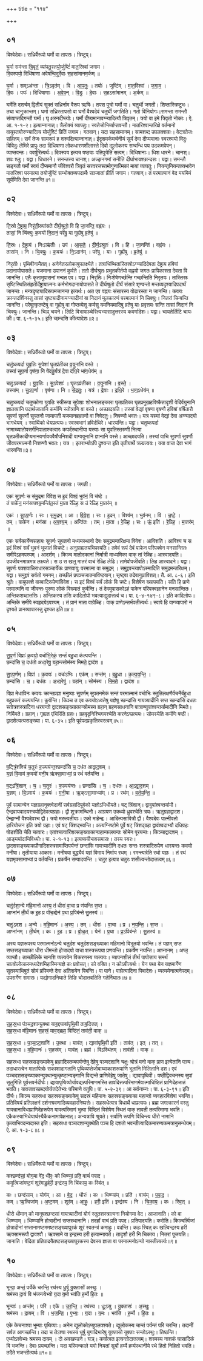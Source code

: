 +++
title = "११४"

+++


## ०१
विश्वेदेवाः। सध्रिर्वैरूपो घर्मो वा तापसः। त्रिष्टुप्।

घ॒र्मा सम॑न्ता त्रि॒वृतं॒ व्या॑पतु॒स्तयो॒र्जुष्टिं॑ मात॒रिश्वा॑ जगाम ।  
दि॒वस्पयो॒ दिधि॑षाणा अवेषन्वि॒दुर्दे॒वाः स॒हसा॑मानम॒र्कम् ॥

घ॒र्मा । सम्ऽअ॑न्ता । त्रि॒ऽवृत॑म् । वि । आ॒प॒तुः॒ । तयोः॑ । जुष्टि॑म् । मा॒त॒रिश्वा॑ । ज॒गा॒म॒ ।  
दि॒वः । पयः॑ । दिधि॑षाणाः । अ॒वे॒ष॒न् । वि॒दुः । दे॒वाः । स॒हऽसा॑मानम् । अ॒र्कम् ॥

घर्मेति दशर्चम् द्वितीयं सूक्तं सध्रिर्नाम वैरूप ऋषिः। तपस पुत्रो घर्मो वा। चतुर्थी जगती। शिष्तास्त्रिष्टुभः। तथा चानुक्रान्तम्। घर्मा सध्रिस्तापसो वा घर्मो वैश्वदेवं चतुर्थी जगतिति। गतो विनियोगः।समन्ता समन्तौ संव्याप्तदिगन्तौ घर्मा। घृ क्षरनदीप्त्योः। घर्मौ दीप्यमानावग्न्यादित्यौ त्रिवृतम्। त्रयो वा इमे त्रिवृतो नोकाः। ऐ. आ. १-१-२। इत्याम्नानात्। त्रैलोक्यं व्यापतुः। स्वतेजोभिर्व्याप्तवन्तौ। मातरिश्वान्तरिक्षे वर्तमानो वायुस्तयोरग्न्यादित्य योर्जुश्टिं प्रितिं जगाम। गतवान्। यदा सहसामानम्। सामशब्द उपलक्शकः। वेदत्रतेजः सहितम्। सर्वं तेजः सामरूपं ह शश्वदित्याम्नानात्। ईदृशमर्कमर्चनीयं सुर्यं देवा दीप्यमानाः स्वरश्मयो विदुः विविदुः लेभिरे प्रापुः तदा दिधिषाणा लोकधारणशीलास्ते दिवो द्युलोकस्य सम्बन्धि पय उदकमवेषन्। व्याप्तवन्तः। ववर्षुरित्यर्थः। दिवस्पय इत्यत्र षष्ठ्याः पतिपुत्रेति सत्वम्। दिधिषानाः। धिश धारने। चानश्। शपः श्लुः। यद्वा। धिधारने। सनन्तस्य चानश्। अज्झनगमां सनीति दीर्घाभावश्छान्दसः। यद्वा। समन्तौ सङ्गतौ घर्मौ स्वयं दीप्यमानौ जीवेश्वरौ त्रिवृतं सत्त्वरजस्तमोगुणात्मिकां मायां व्यापतुः। नियन्तृनियन्तव्यभावेन मातरिश्वा परमात्मा तयोर्जुष्टिं सम्भोक्तव्यपदार्थैः सञ्जातां प्रीतिं जगाम। गतवान्। तं परमात्मानं वेद मयमिमं सूर्यमिति देवा जानन्ति॥१॥

## ०२
विश्वेदेवाः। सध्रिर्वैरूपो घर्मो वा तापसः। त्रिष्टुप्।

ति॒स्रो दे॒ष्ट्राय॒ निरृ॑ती॒रुपा॑सते दीर्घ॒श्रुतो॒ वि हि जा॒नन्ति॒ वह्न॑यः ।  
तासां॒ नि चि॑क्युः क॒वयो॑ नि॒दानं॒ परे॑षु॒ या गुह्ये॑षु व्र॒तेषु॑ ॥

ति॒स्रः । दे॒ष्ट्राय॑ । निःऽऋ॑तीः । उप॑ । आ॒स॒ते॒ । दी॒र्घ॒ऽश्रुतः॑ । वि । हि । जा॒नन्ति॑ । वह्न॑यः ।  
तासा॑म् । नि । चि॒क्युः॒ । क॒वयः॑ । नि॒ऽदान॑म् । परे॑षु । याः । गुह्ये॑षु । व्र॒तेषु॑ ॥

निरृतीः। पृथिवीनामैतत्। अनेनेतरलोकावुपलक्ष्येते। तत्राधिष्थितास्तिस्रोऽग्न्यादिदेवता देष्ट्राय हविषां प्रदानायोपासते। यजमाना उपाननं कुर्वते। ततो दीर्घश्रुतः प्रभुतकीर्तयो वह्नयो जगतः प्रापिकास्ता देवता वि जानन्ति। एतैः कृतामुपासनां मन्वत एव। यद्वा। निरृतिः। निःशेषेणर्च्छन्ति गच्छन्तिति निरृतयः। तास्तिस्रः सृष्टिस्थितिसंहृतीर्देष्ट्रायात्मनः कर्मभोगदानायोपासते ते दीर्घश्रुतो दीर्घं संसारे शृण्वन्तो मन्तव्यदृश्यादिपदार्थं जानन्तः। मन्त्रदृष्ट्यादिरूपमजानन्त इत्यर्थः। अत एव वह्नयः संसारस्य वोढारस्ता न जानन्ति। कवयः क्रान्तदर्शिनस्तु तासां सृष्ट्यादीनामग्न्यादीनां वा निदानं मूलकारणं परमात्मानं नि चिक्युः। नितरां चिन्वन्ति जानन्ति। परेषूत्कृतष्टेषु वा गुह्येषु वा गोप्तव्येशु कर्मसु यमनियमादिषु व्रतेषु याः प्रवृत्तयः सन्ति तासां निदानं नि चिक्युः। जानन्ति। चिञ् चयने। लिटि विभाषाञ्चेरित्यभ्यासादुत्तरस्य कवर्णादेशः। यद्वा। चायतेर्लिटि चायः की। पा. ६-१-३५। इति च्छन्दसि कीत्यादेशः॥२॥

## ०३
विश्वेदेवाः। सध्रिर्वैरूपो घर्मो वा तापसः। त्रिष्टुप्।

चतु॑ष्कपर्दा युव॒तिः सु॒पेशा॑ घृ॒तप्र॑तीका व॒युना॑नि वस्ते ।  
तस्यां॑ सुप॒र्णा वृष॑णा॒ नि षे॑दतु॒र्यत्र॑ दे॒वा द॑धि॒रे भा॑ग॒धेय॑म् ॥

चतुः॑ऽकपर्दा । यु॒व॒तिः । सु॒ऽपेशाः॑ । घृ॒तऽप्र॑तीका । व॒युना॑नि । व॒स्ते॒ ।  
तस्या॑म् । सु॒ऽप॒र्णा । वृष॑णा । नि । से॒द॒तुः॒ । यत्र॑ । दे॒वाः । द॒धि॒रे । भा॒ग॒ऽधेय॑म् ॥

चतुष्कपर्दा चतुष्कोणा युवतिः स्त्रीरूपा सुपेशाः शोभनालङ्कारा घृतप्रतिका घृतप्रमुखहविष्कैतादृशी वेदिर्वयुनानि ज्ञातव्यानि पदार्थजातानि कर्माणि स्तोत्राणि वा वस्ते। अच्छादयति। तस्यां वेद्यां वृषणा वृषणौ हविषां वर्षितारौ सुपर्णा सुपर्णौ सुपतनौ जायापती यजमानब्रह्माणौ वा निषेदतुः। निषण्णौ भवतः। यत्र यस्यां वेद्यां देवा अग्न्यादयो भागधेयम् । स्वार्थिको धेयप्रत्ययः। स्वस्वभागं हविर्दधिरे। धारयन्ति। यद्वा। चतुष्कपर्दा नामाख्यातोपसर्गनिपाताश्चत्वारः कपर्दस्थानीया यस्याः सा युवतिस्तरुणी नित्या घृतप्रतीकादीप्यमानवर्णावयवैषौपनिशदी वाग्वयुनानि ज्ञानानि वस्ते। आच्छादयति। तस्यां वाचि सुपर्णा सुपर्णौ जीवपरमात्मनौ निशण्णौ भवतः। यत्र । इतराभ्योऽपि द्रुश्यन्त इति तृतीयार्थे त्रल्प्रत्ययः। यया वाचा देवा भागं धारयन्ति॥३॥

## ०४
विश्वेदेवाः। सध्रिर्वैरूपो घर्मो वा तापसः। जगती।

एकः॑ सुप॒र्णः स स॑मु॒द्रमा वि॑वेश॒ स इ॒दं विश्वं॒ भुव॑नं॒ वि च॑ष्टे ।  
तं पाके॑न॒ मन॑सापश्य॒मन्ति॑त॒स्तं मा॒ता रे॑ळ्हि॒ स उ॑ रेळ्हि मा॒तर॑म् ॥

एकः॑ । सु॒ऽप॒र्णः । सः । स॒मु॒द्रम् । आ । वि॒वे॒श॒ । सः । इ॒दम् । विश्व॑म् । भुव॑नम् । वि । च॒ष्टे॒ ।  
तम् । पाके॑न । मन॑सा । अ॒प॒श्य॒म् । अन्ति॑तः । तम् । मा॒ता । रे॒ळ्हि॒ । सः । ऊं॒ इति॑ । रे॒ळ्हि॒ । मा॒तर॑म् ॥

एकः सर्वकार्येष्वसहायः सुपर्णः सुपतनो मध्यमस्थानो देवः समुद्रमन्तरिक्षमा विवेश। आविशति। आविश्य च स इदं विश्वं सर्वं भुवनं भूजातं विचष्टे। अनुग्राह्यतयभिपश्यति। तमेवं रूपं देवं पाकेन परिपक्वेन मनसान्तितः समीपेऽहमपश्यम् । आदर्शम् । किञ्च मातोदकानां निर्मात्री माध्यमिका वाक् तां रेळ्हि। आस्वादयति। उपजीवनमात्रमत्र लक्ष्यते। स उ स खलु मातरं वाचं रेळ्हि लेढि। तामेवोपजीवति। लिह आस्वादने। यद्वा। सुपर्णः पक्शवान्निराधारसञ्चार्येकः प्राणवायुः परमात्मा वा समुद्रम् । समुद्द्रवन्त्यापोऽस्मादिति समुद्रमन्तरिक्षम्। यद्वा। समुद्द्रवं सर्वतो गमनम्। तच्छीलं प्रपञ्चजातमाविष्टवान्। सृष्ट्वा तदेवानुप्राविशत्। तै. आ. ८-६। इति श्रुतेः। वायुपक्शे वाय्वादिरूपेणाविवेश। स इदं विश्वं सर्वं लोकं वि चष्टे। विशेषेण ख्यापयति। सति हि प्राणे परमात्मनि वा जीवन्तः पुरुषा लोकं विख्यातं कुर्वन्ति। तं देवमुपासकोऽहं पाकेन परिपक्वज्ञानेन मनसान्तितः। अन्तिकशब्दात्तसिः। अन्तिकस्य तसि कादिलोपो भवत्याद्युदात्तत्वं च। पा. ६-४-१४९-८। इति कादिलोपः। अन्तिके समीपे स्वहृदयेऽपश्यम् । तं प्रानं माता वाग्रेळ्हि। वाक् प्राणेऽन्तर्भवतीत्यर्थः। स्वापे हि वाग्व्यापारो न दृश्यते प्रानव्यापारस्तु दृश्यत इति॥४॥

## ०५
विश्वेदेवाः। सध्रिर्वैरूपो घर्मो वा तापसः। त्रिष्टुप्।

सु॒प॒र्णं विप्राः॑ क॒वयो॒ वचो॑भि॒रेकं॒ सन्तं॑ बहु॒धा क॑ल्पयन्ति ।  
छन्दां॑सि च॒ दध॑तो अध्व॒रेषु॒ ग्रहा॒न्त्सोम॑स्य मिमते॒ द्वाद॑श ॥

सु॒ऽप॒र्णम् । विप्रा॑ । क॒वयः॑ । वचः॑ऽभिः । एक॑म् । सन्त॑म् । ब॒हु॒धा । क॒ल्प॒य॒न्ति॒ ।  
छन्दां॑सि । च॒ । दध॑तः । अ॒ध्व॒रेषु॑ । ग्रहा॑न् । सोम॑स्य । मि॒म॒ते॒ । द्वाद॑श ॥

विप्रा मेधाविनः कवयः क्रान्तप्रज्ञा मनुष्याः सुपर्णम् सुपतनमेकं सन्तं परमात्मानं वचोभिः स्तुतिलक्षणैर्वचनैर्बहुधा बहुप्रकरं कल्पयन्ति। कुर्वन्ति। किञ्च त एव कवयोऽध्वतेषु यज्ञेषु च्छन्दांसि गायत्र्यादीनि सप्त च्छन्दांसि दधतः स्तोत्रशस्त्रादिना धरयन्तो द्वादशसङ्ख्याकान्सोमस्य ग्रहान् ग्रहणसाधनानि पात्राण्युपांश्वन्तर्यामादीनि मिमते। निर्मिमते। ग्रहान्। गृह्यत एभिरिति ग्रहाः। ग्रहवृदृनिश्चिगमश्चेति करनेऽप्प्रत्ययः। सोमस्येति कर्मणि षष्ठी। द्वादशेत्यत्यसङ्ख्या। पा. ६-३५। इति पूर्वपदप्रकृतिस्वरत्वम्॥५॥

## ०६
विश्वेदेवाः। सध्रिर्वैरूपो घर्मो वा तापसः। त्रिष्टुप्।

ष॒ट्त्रिं॒शाँश्च॑ च॒तुरः॑ क॒ल्पय॑न्त॒श्छन्दां॑सि च॒ दध॑त आद्वाद॒शम् ।  
य॒ज्ञं वि॒माय॑ क॒वयो॑ मनी॒ष ऋ॑क्सा॒माभ्यां॒ प्र रथं॑ वर्तयन्ति ॥

ष॒ट्ऽत्रिं॒शान् । च॒ । च॒तुरः॑ । क॒ल्पय॑न्तः । छन्दां॑सि । च॒ । दध॑तः । आ॒ऽद्वा॒द॒शम् ।  
य॒ज्ञम् । वि॒ऽमाय॑ । क॒वयः॑ । म॒नी॒षा । ऋ॒क्ऽसा॒माभ्या॑म् । प्र । रथ॑म् । व॒र्त॒य॒न्ति॒ ॥

पूर्वं सामान्येन यज्ञग्रहानुक्त्वेदानीं सर्वग्रहादिपूर्वको यज्ञोऽभिधीयते। षट् त्रिंशान्। द्वावुपांश्वन्तर्यामौ। ऐन्द्रवायवादयस्त्रयोद्विदेवत्यग्रहाः। द्वौ शुक्रामन्थिनौ। आग्रयण उक्थ्यो ध्रुवश्चेति त्रयः। ऋतुग्रहाद्वादश। ऐन्द्राग्नौ वैश्वदेवश्च द्वौ। त्रयो मरुत्वतीयाः। एको माहेन्द्रः। आदित्यसावित्रौ द्वौ। वैश्वदेवः पात्नीवतो हारियोजन इति त्रयो ग्रहाः। एवं षट् त्रिंशद्भवन्ति। अत्यग्निष्टोमे पूर्वे षट् त्रिंशद्ग्रहा द्वावंश्वदाभ्यौ दधिग्रहः षोडशीति चेति चत्वारः। एतांश्चत्वारिंशत्सङ्ख्याकान्ग्रहान्कलयन्तः सोमेन पूरयन्तः। किञ्चाद्वादशम् । आङ्मर्यादाभिविध्योः। पा. २-१-१३। इत्यव्ययीभावसमासः। तस्य स्वरः। द्वादशसङ्ख्याकप्रौगादिशस्त्रसमाप्तिपर्यन्तं छन्दांसि गायत्र्यादीनि दधतः सन्तः शस्त्रादिरूपेण धारयन्तः कवयो मनीषा। तृतीयाया आकारः। मनीषया बुद्ध्यैवं यज्ञं विमाय निर्माय रथम् । रमन्त्यत्रेति रथो यज्ञः । तं रथं यज्ञमृक्सामाभ्यां प्र वर्तयन्ति। प्रकर्षेन सम्पादयन्ति । चतुर इत्यत्र चतुरः शसीत्यन्तोदात्तत्वम्॥६॥

## ०७
विश्वेदेवाः। सध्रिर्वैरूपो घर्मो वा तापसः। त्रिष्टुप्।

चतु॑र्दशा॒न्ये म॑हि॒मानो॑ अस्य॒ तं धीरा॑ वा॒चा प्र ण॑यन्ति स॒प्त ।  
आप्ना॑नं ती॒र्थं क इ॒ह प्र वो॑च॒द्येन॑ प॒था प्र॒पिब॑न्ते सु॒तस्य॑ ॥

चतुः॑ऽदश । अ॒न्ये । म॒हि॒मानः॑ । अ॒स्य॒ । तम् । धीराः॑ । वा॒चा । प्र । न॒य॒न्ति॒ । स॒प्त ।  
आप्ना॑नम् । ती॒र्थम् । कः । इ॒ह । प्र । वो॒च॒त् । येन॑ । प॒था । प्र॒ऽपिब॑न्ते । सु॒तस्य॑ ॥

अस्य यज्ञरूपस्य परमात्मनोऽन्ये चतुर्दश चतुर्दशसङ्ख्याका महिमानो विभूतयो भवन्ति। तं यज्ञम् सप्त सप्तसङ्ख्याका धीरा धीमन्तो होत्रादयो वाचा शस्त्ररूपया प्रणयन्ति। प्रकर्षेण नयन्ति। आप्नानम् । अप्लृ व्याप्तौ। ताच्छीलिके चानशि व्यत्ययेन विकरणस्य व्यत्ययः। व्यापनशीलं तीर्थं पापोत्ताय समर्थं चात्वोलोत्करमध्यदेशमिहास्मिन्यज्ञे कः प्रवोचत्। को वक्ति। न कोऽपीत्यर्थः। येन पथा येन यज्ञमार्गेण सुतस्याभिषुतं सोमं प्रपिबन्ते देवा अतिशयेन पिबन्ति। पा पाने। पाघ्रेत्यादिना पिबादेशः। व्यत्ययेनात्मनेपदम्। उपसर्गेण समासः। यद्योगादनिघाते तिङि चोदात्तवतिति गतेर्निघातः॥७॥

## ०८
विश्वेदेवाः। सध्रिर्वैरूपो घर्मो वा तापसः। त्रिष्टुप्।

स॒ह॒स्र॒धा प॑ञ्चद॒शान्यु॒क्था याव॒द्द्यावा॑पृथि॒वी ताव॒दित्तत् ।  
स॒ह॒स्र॒धा म॑हि॒मानः॑ स॒हस्रं॒ याव॒द्ब्रह्म॒ विष्ठि॑तं॒ ताव॑ती॒ वाक् ॥

स॒ह॒स्र॒धा । प॒ञ्च॒ऽद॒शानि॑ । उ॒क्था । याव॑त् । द्यावा॑पृथि॒वी इति॑ । ताव॑त् । इत् । तत् ।  
स॒ह॒स्र॒धा । म॒हि॒मानः॑ । स॒हस्र॑म् । याव॑त् । ब्रह्म॑ । विऽस्थि॑तम् । ताव॑ती । वाक् ॥

सहस्रधा सहस्रसङ्ख्याकेषु ब्रह्मादिस्तम्बपर्यन्तेषु देहेषु पञ्चदशानि चक्षुः श्रोत्रं मनो वाक् प्राण इत्येतानि पञ्च। तदाधारत्वेन मातापित्रोः सकाशादागतानि पृथिव्यप्तेजोवाय्वाकाशरूपाणि भूतानि मिलितानि दश। एवं पञ्चदशसङ्ख्याकान्युक्थान्युत्कृष्टान्यङ्गानि विद्यन्ते प्राणिदेहेषु जातेषु। द्यावापृथिवी। षष्ठीद्विवचनस्य सुपां सुलुगिति पूर्वसवर्नदीर्घः। द्यावापृथिव्योर्यावद्यत्परिमाणमस्ति तावदित्तत्परिमाणमेवात्माधिष्ठितं प्राणिदेहजातं भवति। यावत्तावच्छब्दयोर्यत्तदेतेभ्यः परिमाणे वतुपि। पा. ५-२-३९। आ सर्वनाम्नः। पा. ६-३-९१। इति दीर्घः। किञ्च सहस्रधा सहस्रसङ्ख्याकेषु सदस्रं महिमानः सहस्रसङ्ख्याका महान्तो व्यवहारविशेषा भवन्ति। प्रतिविषयं प्रतिलक्षनं दर्शनश्रवणादिव्यवहारनिष्पत्तेः। सहस्रधेत्यत्र विधार्थे धाप्रत्ययः। ब्रह्म जगत्कारनं वस्तु यावन्नानाविधाप्राणिदेहरूपेण यावत्परिमाणं भुत्वा विष्ठितं विशेषेण स्थितं वाक् तावती तत्परिमाणा भवति। एकैकस्याभिधेयार्थस्यैकैकनामापेक्षनात्। अन्यत्रापि श्रूयते। सर्वाणि रूपणि विचिन्त्य धीरो नामानि कृत्वाभिवदन्यदास्त इति। सहस्रधा पञ्चदशान्युक्थेति पञ्च हि दशतो भवन्तीत्यादिकमारण्यकमत्रानुसन्धेयम्। ऐ. आ. १-३-८॥८॥

## ०९
विश्वेदेवाः। सध्रिर्वैरूपो घर्मो वा तापसः। त्रिष्टुप्।

कश्छन्द॑सां॒ योग॒मा वे॑द॒ धीरः॒ को धिष्ण्यां॒ प्रति॒ वाचं॑ पपाद ।  
कमृ॒त्विजा॑मष्ट॒मं शूर॑माहु॒र्हरी॒ इन्द्र॑स्य॒ नि चि॑काय॒ कः स्वि॑त् ॥

कः । छन्द॑साम् । योग॑म् । आ । वे॒द॒ । धीरः॑ । कः । धिष्ण्या॑म् । प्रति॑ । वाच॑म् । प॒पा॒द॒ ।  
कम् । ऋ॒त्विजा॑म् । अ॒ष्ट॒मम् । शूर॑म् । आ॒हुः॒ । हरी॒ इति॑ । इन्द्र॑स्य । नि । चि॒का॒य॒ । कः । स्वि॒त् ॥

धीरो धीमान् को मानुषश्छन्दसां गायत्र्यादीनां योगं स्तुतशस्त्रात्मना नियोगमा वेद। आजानाति। को वा धिष्ण्याम् । धिष्ण्यानि होत्रादीनां सप्तस्थानानि। तदर्हां वाचं प्रति पपद। प्रतिपादयति। करोति। किञ्चर्त्विजां होत्रादीनां सप्तानामष्टममष्टसङ्ख्यापूरकं शूरं स्वतन्त्रं कमाहुः। वदन्ति। कहः स्वित् कः खल्विन्द्रस्य हरी ऋक्सामरूपौ द्वावश्वौ। ऋक्सामे वा इन्द्रस्य हरी इत्याम्नायते। तादृशौ हरी नि चिकाय। नितरां पूजयति। जानाति। वेदिता प्रतिपादयैतष्टसङ्ख्यापूरकस्य देवस्य ज्ञाता वा परमात्मनोऽन्यो नास्तीत्यर्त्यः॥९॥

## १०
विश्वेदेवाः। सध्रिर्वैरूपो घर्मो वा तापसः। त्रिष्टुप्।

भूम्या॒ अन्तं॒ पर्येके॑ चरन्ति॒ रथ॑स्य धू॒र्षु यु॒क्तासो॑ अस्थुः ।  
श्रम॑स्य दा॒यं वि भ॑जन्त्येभ्यो य॒दा य॒मो भव॑ति ह॒र्म्ये हि॒तः ॥

भूम्याः॑ । अन्त॑म् । परि॑ । एके॑ । च॒र॒न्ति॒ । रथ॑स्य । धूः॒ऽसु । यु॒क्तासः॑ । अ॒स्थुः॒ ।  
श्रम॑स्य । दा॒यम् । वि । भ॒ज॒न्ति॒ । ए॒भ्यः॒ । य॒दा । य॒मः । भव॑ति । ह॒र्म्ये । हि॒तः ॥

एके केचनाश्वा भूम्याः पृथिव्याः। अनेन द्युलोकोऽप्युपलक्श्यते। द्युलोकस्य चान्तं पर्यन्तं परि चरन्ति। तदानीं सर्वत आगच्छन्ति। तदा च तेऽश्वा रथस्य धूर्षु युगादिभारेषु युक्तासो युक्ताः सन्तोऽस्थुः। तिष्ठन्ति। एभ्योऽश्वेभ्यः श्रमस्य दायम् । दो अवखण्डने। घञ्। कर्षात्वत इत्यन्तोदात्तत्वम्। शरमस्य नाशकं घासादिकं वि भजन्ति। देवाः प्रयच्छन्ति। यदा यस्मिन्काले यमो नियतां सूर्यो हर्म्ये हर्म्यस्थानीये रथे हितो निहितो भवति। तदैते भजन्तीत्यर्थः॥१०॥